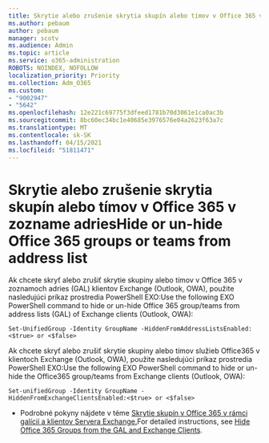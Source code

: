 ```yaml
---
title: Skrytie alebo zrušenie skrytia skupín alebo tímov v Office 365 v zozname adries
ms.author: pebaum
author: pebaum
manager: scotv
ms.audience: Admin
ms.topic: article
ms.service: o365-administration
ROBOTS: NOINDEX, NOFOLLOW
localization_priority: Priority
ms.collection: Adm_O365
ms.custom:
- "9002947"
- "5642"
ms.openlocfilehash: 12e221c69775f3dfeed1781b70d3061e1ca0ac3b
ms.sourcegitcommit: 8bc60ec34bc1e40685e3976576e04a2623f63a7c
ms.translationtype: MT
ms.contentlocale: sk-SK
ms.lasthandoff: 04/15/2021
ms.locfileid: "51811471"
---
```

# <a name="hide-or-un-hide-office-365-groups-or-teams-from-address-list"></a><span data-ttu-id="450a7-102">Skrytie alebo zrušenie skrytia skupín alebo tímov v Office 365 v zozname adries</span><span class="sxs-lookup"><span data-stu-id="450a7-102">Hide or un-hide Office 365 groups or teams from address list</span></span>

<span data-ttu-id="450a7-103">Ak chcete skryť alebo zrušiť skrytie skupiny alebo tímov v Office 365 v zoznamoch adries (GAL) klientov Exchange (Outlook, OWA), použite nasledujúci príkaz prostredia PowerShell EXO:</span><span class="sxs-lookup"><span data-stu-id="450a7-103">Use the following EXO PowerShell command to hide or un-hide Office 365 group/teams from address lists (GAL) of Exchange clients (Outlook, OWA):</span></span>

`
    Set-UnifiedGroup -Identity GroupName -HiddenFromAddressListsEnabled:<$true> or <$false>
`

<span data-ttu-id="450a7-104">Ak chcete skryť alebo zrušiť skrytie skupiny alebo tímov služieb Office365 v klientoch Exchange (Outlook, OWA), použite nasledujúci príkaz prostredia PowerShell EXO:</span><span class="sxs-lookup"><span data-stu-id="450a7-104">Use the following EXO PowerShell command to hide or un-hide the Office365 group/teams from Exchange clients (Outlook, OWA):</span></span>

`
    Set-unifiedGroup -Identity GroupName -HiddenFromExchangeClientsEnabled:<$true> or <$false>
`

- <span data-ttu-id="450a7-105">Podrobné pokyny nájdete v téme [Skrytie skupín v Office 365 v rámci galícií a klientov Servera Exchange.](https://docs.microsoft.com/schooldatasync/hide-office-365-groups-from-the-gal)</span><span class="sxs-lookup"><span data-stu-id="450a7-105">For detailed instructions, see [Hide Office 365 Groups from the GAL and Exchange Clients](https://docs.microsoft.com/schooldatasync/hide-office-365-groups-from-the-gal).</span></span>
